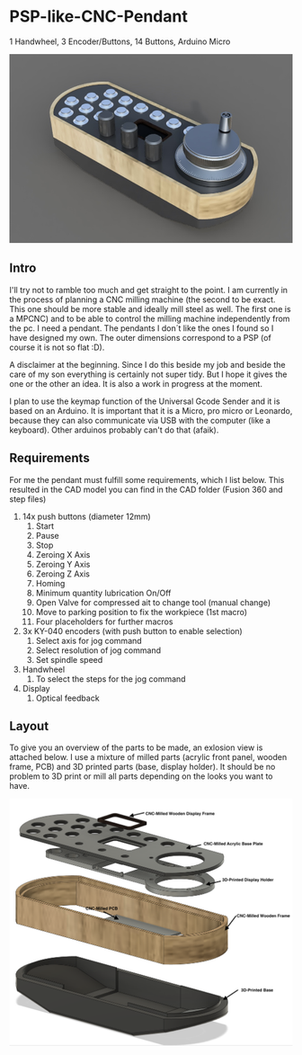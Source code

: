 # PSP-like-CNC-Pendant
1 Handwheel, 3 Encoder/Buttons, 14 Buttons, Arduino Micro

![alt text](https://github.com/VolkerSchneider89/PSP-like-CNC-Pendant/blob/main/Images/CAD-Rendered.jpg?raw=true)

## Intro ##
I'll try not to ramble too much and get straight to the point. I am currently in the process of planning a CNC milling machine (the second to be exact. This one should be more stable and ideally mill steel as well. The first one is a MPCNC) and to be able to control the milling machine independently from the pc. I need a pendant. The pendants I don´t like the ones I found so I have designed my own. The outer dimensions correspond to a PSP (of course it is not so flat :D).

A disclaimer at the beginning. Since I do this beside my job and beside the care of my son everything is certainly not super tidy. But I hope it gives the one or the other an idea. It is also a work in progress at the moment.

I plan to use the keymap function of the Universal Gcode Sender and it is based on an Arduino. It is important that it is a Micro, pro micro or Leonardo, because they can also communicate via USB with the computer (like a keyboard). Other arduinos probably can't do that (afaik). 


## Requirements ##
For me the pendant must fulfill some requirements, which I list below. This resulted in the CAD model you can find in the CAD folder (Fusion 360 and step files)
          
1. 14x push buttons (diameter 12mm)
   1. Start
   2. Pause
   3. Stop
   4. Zeroing X Axis
   5. Zeroing Y Axis
   6. Zeroing Z Axis
   7. Homing
   8. Minimum quantity lubrication On/Off
   9. Open Valve for compressed ait to change tool (manual change)
   10. Move to parking position to fix the workpiece (1st macro)
   11. Four placeholders for further macros
2. 3x KY-040 encoders (with push button to enable selection)
   1. Select axis for jog command
   2. Select resolution of jog command
   3. Set spindle speed
3. Handwheel
   1. To select the steps for the jog command 
4. Display 
   1. Optical feedback
   
   
## Layout ##

To give you an overview of the parts to be made, an exlosion view is attached below. I use a mixture of milled parts (acrylic front panel, wooden frame, PCB) and 3D printed parts (base, display holder). It should be no problem to 3D print or mill all parts depending on the looks you want to have.

![alt text](https://github.com/VolkerSchneider89/PSP-like-CNC-Pendant/blob/main/Images/Pendant_Exploded_view.png?raw=true)

